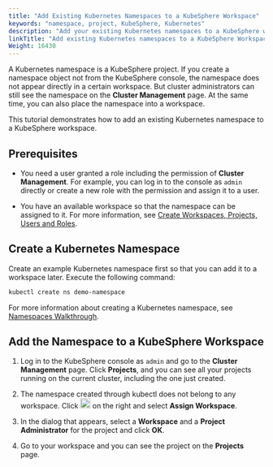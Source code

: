 ```yaml
---
title: "Add Existing Kubernetes Namespaces to a KubeSphere Workspace"
keywords: "namespace, project, KubeSphere, Kubernetes"
description: "Add your existing Kubernetes namespaces to a KubeSphere workspace."
linkTitle: "Add existing Kubernetes namespaces to a KubeSphere Workspace"
Weight: 16430
---
```


A Kubernetes namespace is a KubeSphere project. If you create a namespace object not from the KubeSphere console, the namespace does not appear directly in a certain workspace. But cluster administrators can still see the namespace on the **Cluster Management** page. At the same time, you can also place the namespace into a workspace.

This tutorial demonstrates how to add an existing Kubernetes namespace to a KubeSphere workspace.

## Prerequisites

- You need a user granted a role including the permission of **Cluster Management**. For example, you can log in to the console as `admin` directly or create a new role with the permission and assign it to a user.

- You have an available workspace so that the namespace can be assigned to it. For more information, see [Create Workspaces, Projects, Users and Roles](../../../quick-start/create-workspace-and-project/).

## Create a Kubernetes Namespace

Create an example Kubernetes namespace first so that you can add it to a workspace later. Execute the following command:

```bash
kubectl create ns demo-namespace
```

For more information about creating a Kubernetes namespace, see [Namespaces Walkthrough](https://kubernetes.io/docs/tasks/administer-cluster/namespaces-walkthrough/).

## Add the Namespace to a KubeSphere Workspace

1. Log in to the KubeSphere console as `admin` and go to the **Cluster Management** page. Click **Projects**, and you can see all your projects running on the current cluster, including the one just created.

2. The namespace created through kubectl does not belong to any workspace. Click <img src="/images/docs/faq/access-control-and-account-management/add-exisiting-namespaces-to-a-kubesphere-workspace/three-dots.png" height="20px"> on the right and select **Assign Workspace**.

3. In the dialog that appears, select a **Workspace** and a **Project Administrator** for the project and click **OK**.

4. Go to your workspace and you can see the project on the **Projects** page.


